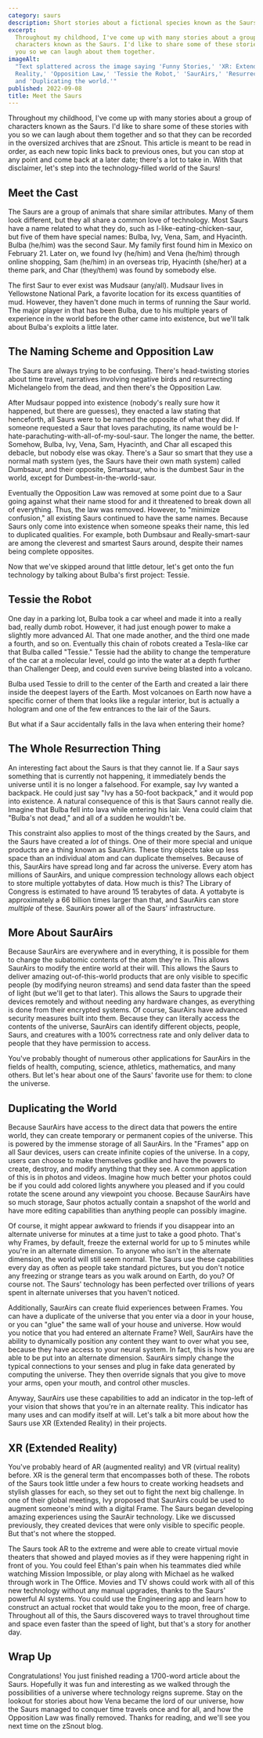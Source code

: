 ```yaml
---
category: saurs
description: Short stories about a fictional species known as the Saurs.
excerpt:
  Throughout my childhood, I've come up with many stories about a group of
  characters known as the Saurs. I'd like to share some of these stories with
  you so we can laugh about them together.
imageAlt:
  "Text splattered across the image saying 'Funny Stories,' 'XR: Extended
  Reality,' 'Opposition Law,' 'Tessie the Robot,' 'SaurAirs,' 'Resurrection,'
  and 'Duplicating the world.'"
published: 2022-09-08
title: Meet the Saurs
---
```


Throughout my childhood, I've come up with many stories about a group of
characters known as the Saurs. I'd like to share some of these stories with you
so we can laugh about them together and so that they can be recorded in the
oversized archives that are zSnout. This article is meant to be read in order,
as each new topic links back to previous ones, but you can stop at any point and
come back at a later date; there's a lot to take in. With that disclaimer, let's
step into the technology-filled world of the Saurs!

## Meet the Cast

The Saurs are a group of animals that share similar attributes. Many of them
look different, but they all share a common love of technology. Most Saurs have
a name related to what they do, such as I-like-eating-chicken-saur, but five of
them have special names: Bulba, Ivy, Vena, Sam, and Hyacinth. Bulba (he/him) was
the second Saur. My family first found him in Mexico on February 21. Later on,
we found Ivy (he/him) and Vena (he/him) through online shopping, Sam (he/him) in
an overseas trip, Hyacinth (she/her) at a theme park, and Char (they/them) was
found by somebody else.

The first Saur to ever exist was Mudsaur (any/all). Mudsaur lives in Yellowstone
National Park, a favorite location for its excess quantities of mud. However,
they haven't done much in terms of running the Saur world. The major player in
that has been Bulba, due to his multiple years of experience in the world before
the other came into existence, but we'll talk about Bulba's exploits a little
later.

## The Naming Scheme and Opposition Law

The Saurs are always trying to be confusing. There's head-twisting stories about
time travel, narratives involving negative birds and resurrecting Michelangelo
from the dead, and then there's the Opposition Law.

After Mudsaur popped into existence (nobody's really sure how it happened, but
there are guesses), they enacted a law stating that henceforth, all Saurs were
to be named the opposite of what they did. If someone requested a Saur that
loves parachuting, its name would be
I-hate-parachuting-with-all-of-my-soul-saur. The longer the name, the better.
Somehow, Bulba, Ivy, Vena, Sam, Hyacinth, and Char all escaped this debacle, but
nobody else was okay. There's a Saur so smart that they use a normal math system
(yes, the Saurs have their own math system) called Dumbsaur, and their opposite,
Smartsaur, who is the dumbest Saur in the world, except for
Dumbest-in-the-world-saur.

Eventually the Opposition Law was removed at some point due to a Saur going
against what their name stood for and it threatened to break down all of
everything. Thus, the law was removed. However, to "minimize confusion," all
existing Saurs continued to have the same names. Because Saurs only come into
existence when someone speaks their name, this led to duplicated qualities. For
example, both Dumbsaur and Really-smart-saur are among the cleverest and
smartest Saurs around, despite their names being complete opposites.

Now that we've skipped around that little detour, let's get onto the fun
technology by talking about Bulba's first project: Tessie.

## Tessie the Robot

One day in a parking lot, Bulba took a car wheel and made it into a really bad,
really dumb robot. However, it had just enough power to make a slightly more
advanced AI. That one made another, and the third one made a fourth, and so on.
Eventually this chain of robots created a Tesla-like car that Bulba called
"Tessie." Tessie had the ability to change the temperature of the car at a
molecular level, could go into the water at a depth further than Challenger
Deep, and could even survive being blasted into a volcano.

Bulba used Tessie to drill to the center of the Earth and created a lair there
inside the deepest layers of the Earth. Most volcanoes on Earth now have a
specific corner of them that looks like a regular interior, but is actually a
hologram and one of the few entrances to the lair of the Saurs.

But what if a Saur accidentally falls in the lava when entering their home?

## The Whole Resurrection Thing

An interesting fact about the Saurs is that they cannot lie. If a Saur says
something that is currently not happening, it immediately bends the universe
until it is no longer a falsehood. For example, say Ivy wanted a backpack. He
could just say "Ivy has a 50-foot backpack," and it would pop into existence. A
natural consequence of this is that Saurs cannot really die. Imagine that Bulba
fell into lava while entering his lair. Vena could claim that "Bulba's not
dead," and all of a sudden he wouldn't be.

This constraint also applies to most of the things created by the Saurs, and the
Saurs have created a _lot_ of things. One of their more special and unique
products are a thing known as SaurAirs. These tiny objects take up less space
than an individual atom and can duplicate themselves. Because of this, SaurAirs
have spread long and far across the universe. Every atom has millions of
SaurAirs, and unique compression technology allows each object to store multiple
yottabytes of data. How much is this? The Library of Congress is estimated to
have around 15 terabytes of data. A yottabyte is approximately a 66 billion
times larger than that, and SaurAirs can store _multiple_ of these. SaurAirs
power all of the Saurs' infrastructure.

## More About SaurAirs

Because SaurAirs are everywhere and in everything, it is possible for them to
change the subatomic contents of the atom they're in. This allows SaurAirs to
modify the entire world at their will. This allows the Saurs to deliver amazing
out-of-this-world products that are only visible to specific people (by
modifying neuron streams) and send data faster than the speed of light (but
we'll get to that later). This allows the Saurs to upgrade their devices
remotely and without needing any hardware changes, as everything is done from
their encrypted systems. Of course, SaurAirs have advanced security measures
built into them. Because they can literally access the contents of the universe,
SaurAirs can identify different objects, people, Saurs, and creatures with a
100% correctness rate and only deliver data to people that they have permission
to access.

You've probably thought of numerous other applications for SaurAirs in the
fields of health, computing, science, athletics, mathematics, and many others.
But let's hear about one of the Saurs' favorite use for them: to clone the
universe.

## Duplicating the World

Because SaurAirs have access to the direct data that powers the entire world,
they can create temporary or permanent copies of the universe. This is powered
by the immense storage of all SaurAirs. In the "Frames" app on all Saur devices,
users can create infinite copies of the universe. In a copy, users can choose to
make themselves godlike and have the powers to create, destroy, and modify
anything that they see. A common application of this is in photos and videos.
Imagine how much better your photos could be if you could add colored lights
anywhere you pleased and if you could rotate the scene around any viewpoint you
choose. Because SaurAirs have so much storage, Saur photos actually contain a
snapshot of the world and have more editing capabilities than anything people
can possibly imagine.

Of course, it might appear awkward to friends if you disappear into an alternate
universe for minutes at a time just to take a good photo. That's why Frames, by
default, freeze the external world for up to 5 minutes while you're in an
alternate dimension. To anyone who isn't in the alternate dimension, the world
will still seem normal. The Saurs use these capabilities every day as often as
people take standard pictures, but you don't notice any freezing or strange
tears as you walk around on Earth, do you? Of course not. The Saurs' technology
has been perfected over trillions of years spent in alternate universes that you
haven't noticed.

Additionally, SaurAirs can create fluid experiences between Frames. You can have
a duplicate of the universe that you enter via a door in your house, or you can
"glue" the same wall of your house and universe. How would you notice that you
had entered an alternate Frame? Well, SaurAirs have the ability to dynamically
position any content they want to over what you see, because they have access to
your neural system. In fact, this is how you are able to be put into an
alternate dimension. SaurAirs simply change the typical connections to your
senses and plug in fake data generated by computing the universe. They then
override signals that you give to move your arms, open your mouth, and control
other muscles.

Anyway, SaurAirs use these capabilities to add an indicator in the top-left of
your vision that shows that you're in an alternate reality. This indicator has
many uses and can modify itself at will. Let's talk a bit more about how the
Saurs use XR (Extended Reality) in their projects.

## XR (Extended Reality)

You've probably heard of AR (augmented reality) and VR (virtual reality) before.
XR is the general term that encompasses both of these. The robots of the Saurs
took little under a few hours to create working headsets and stylish glasses for
each, so they set out to fight the next big challenge. In one of their global
meetings, Ivy proposed that SaurAirs could be used to augment someone's mind
with a digital Frame. The Saurs began developing amazing experiences using the
SaurAir technology. Like we discussed previously, they created devices that were
only visible to specific people. But that's not where the stopped.

The Saurs took AR to the extreme and were able to create virtual movie theaters
that showed and played movies as if they were happening right in front of you.
You could feel Ethan's pain when his teammates died while watching Mission
Impossible, or play along with Michael as he walked through work in The Office.
Movies and TV shows could work with all of this new technology without any
manual upgrades, thanks to the Saurs' powerful AI systems. You could use the
Engineering app and learn how to construct an actual rocket that would take you
to the moon, free of charge. Throughout all of this, the Saurs discovered ways
to travel throughout time and space even faster than the speed of light, but
that's a story for another day.

## Wrap Up

Congratulations! You just finished reading a 1700-word article about the Saurs.
Hopefully it was fun and interesting as we walked through the possibilities of a
universe where technology reigns supreme. Stay on the lookout for stories about
how Vena became the lord of our universe, how the Saurs managed to conquer time
travels once and for all, and how the Opposition Law was finally removed. Thanks
for reading, and we'll see you next time on the zSnout blog.
